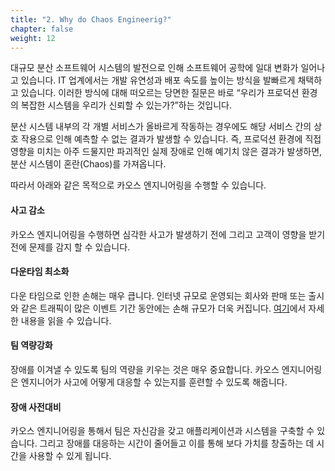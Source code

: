 ```yaml
---
title: "2. Why do Chaos Engineerig?"
chapter: false
weight: 12
---
```


대규모 분산 소프트웨어 시스템의 발전으로 인해 소프트웨어 공학에 일대 변화가 일어나고 있습니다. IT 업계에서는 개발 유연성과 배포 속도를 높이는 방식을 발빠르게 채택하고 있습니다. 이러한 방식에 대해 떠오르는 당면한 질문은 바로 “우리가 프로덕션 환경의 복잡한 시스템을 우리가 신뢰할 수 있는가?”하는 것입니다.

분산 시스템 내부의 각 개별 서비스가 올바르게 작동하는 경우에도 해당 서비스 간의 상호 작용으로 인해 예측할 수 없는 결과가 발생할 수 있습니다. 즉, 프로덕션 환경에 직접 영향을 미치는 아주 드물지만 파괴적인 실제 장애로 인해 예기치 않은 결과가 발생하면, 분산 시스템이 혼란(Chaos)를 가져옵니다.

따라서 아래와 같은 목적으로 카오스 엔지니어링을 수행할 수 있습니다.

#### 사고 감소
카오스 엔지니어링을 수행하면 심각한 사고가 발생하기 전에 그리고 고객이 영향을 받기 전에 문제를 감지 할 수 있습니다.

#### 다운타임 최소화
다운 타임으로 인한 손해는 매우 큽니다. 인터넷 규모로 운영되는 회사와 판매 또는 출시와 같은 트래픽이 많은 이벤트 기간 동안에는 손해 규모가 더욱 커집니다. [여기](https://www.gremlin.com/blog/the-cost-of-downtime/)에서 자세한 내용을 읽을 수 있습니다.

#### 팀 역량강화
장애를 이겨낼 수 있도록 팀의 역량을 키우는 것은 매우 중요합니다. 카오스 엔지니어링은 엔지니어가 사고에 어떻게 대응할 수 있는지를 훈련할 수 있도록 해줍니다.

#### 장애 사전대비
카오스 엔지니어링을 통해서 팀은 자신감을 갖고 애플리케이션과 시스템을 구축할 수 있습니다. 그리고 장애를 대응하는 시간이 줄어들고 이를 통해 보다 가치를 창출하는 데 시간을 사용할 수 있게 됩니다.

